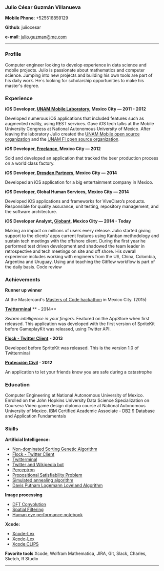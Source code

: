 ### Julio César Guzmán Villanueva

**Mobile Phone**: +525516859129

**Github**: juiiocesar

**e-mail**: julio.guzman@me.com

****

### Profile
Computer engineer looking to develop experience in data science and mobile projects. Julio is passionate about mathematics and computer science. Jumping into new projects and building his own tools are part of his daily work. He´s looking for scholarship opportunities to make his master's degree.

### Experience
**iOS Developer, [UNAM Mobile Laboratory](http://mobile.unam.mx), Mexico City — 2011 - 2012**

Developed numerous iOS applications that included features such as augmented reality, using REST services. Gave iOS tech talks at the Mobile University Congress at National Autonomous University of Mexico. After leaving the laboratory Julio created the [UNAM Mobile open source organization](https://github.com/UNAMMobile) and the [UNAM FI open source organization](https://github.com/unamfi).

**iOS Developer, [Freelance](http://julio.work), Mexico City — 2012**

Sold and developed an application that tracked the beer production process on a world class factory.

**iOS Developer, [Dresden Partners](http://www.dresdenpartners.com), Mexico City — 2014**

Developed an iOS application for a big entertainment company in Mexico.

**iOS Developer, Global Human Services, Mexico City — 2014**

Developed iOS applications and frameworks for ViveClaro’s products. Responsible for quality assurance, unit testing, repository management, and the software architecture.

**iOS Developer Analyst, [Globant](https://www.globant.com/), Mexico City — 2014 - Today**

Making an impact on millions of users every release. Julio started giving support to the clients’ apps current features using Kanban methodology and sustain tech meetings with the offshore client. During the first year he performed test driven development and shadowed the team leader in retrospective and tech meetings on site and off shore. His overall experience includes working with engineers from the US, China, Colombia, Argentina and Uruguay. Using and teaching the Gitflow workflow is part of the daily basis. Code review

### Achievements
**Runner up winner**

At the Mastercard's [Masters of Code hackathon](http://mastersofcode.com) in Mexico City. (2015)

[**Twitterminal**](https://itunes.apple.com/us/app/twitterminal/id788443372?mt=8) ** - 2014**

_Swarm intelligence in your fingers._ Featured on the AppStore when first released. This application was developed with the first version of SpriteKit before GameplayKit was released, using Twitter API.

[**Flock - Twitter Client**](https://itunes.apple.com/us/app/flock-twitter-client/id544536195?mt=8) **- 2013**

Developed before SpriteKit was released. This is the version 1.0 of Twitterminal

[**Protección Civil**](https://itunes.apple.com/us/app/proteccion-civil/id548931594?mt=8) **- 2012**

An application to let your friends know you are safe during a catastrophe

### Education
Computer Engineering at National Autonomous University of Mexico.
Enrolled on the John Hopkins University Data Science Specialization on Coursera
Video game design diploma course at National Autonomous University of Mexico.
IBM Certified Academic Associate - DB2 9 Database and Application Fundamentals

### Skills
**Artificial Intelligence:**
- [Non-dominated Sorting Genetic Algorithm](https://github.com/unamfi/NSGA-II)
- [Flock - Twitter Client](https://itunes.apple.com/us/app/flock-twitter-client/id544536195?mt=8)
- [Twitterminal](https://itunes.apple.com/us/app/twitterminal/id788443372?mt=8)
- [Twitter and Wikipedia bot](https://github.com/unamfi/Twitter-and-Wikipedia-bot)
- [Perceptron](https://github.com/unamfi/Perceptron)
- [Propositional Satisfiability Problem](https://github.com/unamfi/SAT)
- [Simulated annealing algorithm](https://github.com/unamfi/SA)
- [Davis Putnam Logemann Loveland Algorithm](https://github.com/unamfi/DPLL)

**Image processing**
- [DFT Convolution](https://github.com/unamfi/DFT-Convolution)
- [Spatial Filtering](https://github.com/unamfi/Spatial-Filtering)
- [Human eye performance notebook](https://github.com/unamfi/Human-eye-performance)

**Xcode:**
- [Xcode-Lex](https://github.com/unamfi/Xcode-Lex)
- [Xcode-Lex](https://github.com/unamfi/Xcode-Jess)
- [Xcode CLIPS](https://github.com/unamfi/Xcode-CLIPS)

**Favorite tools**
Xcode, Wolfram Mathematica, JIRA, Git, Slack, Charles, Sketch, R Studio

****
